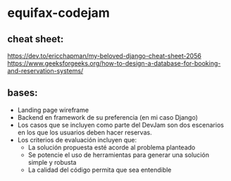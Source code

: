 # equifax-codejam

## cheat sheet:
https://dev.to/ericchapman/my-beloved-django-cheat-sheet-2056
https://www.geeksforgeeks.org/how-to-design-a-database-for-booking-and-reservation-systems/

## bases:
- Landing page wireframe
- Backend en framework de su preferencia (en mi caso Django)
- Los  casos que  se  incluyen como parte del  DevJam son dos escenarios en  los que los usuarios  deben hacer  reservas.
- Los criterios  de evaluación incluyen que:
    - La solución propuesta esté acorde al problema planteado
    - Se potencie el uso de herramientas para generar una solución simple y robusta
    - La calidad del código permita que sea entendible
